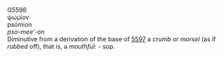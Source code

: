 <body>
  <p>G5596<br>  ψωμίον  <br> psōmion  <br><i>pso-mee‘-on </i><br>Diminutive from a derivation of the base of <a href="g5597.htm">5597</a>  a <i>crumb</i> or <i>morsel</i> (as if <i>rubbed</i> off), that is, a <i>mouthful:</i> - sop.<br></p>
 </body>